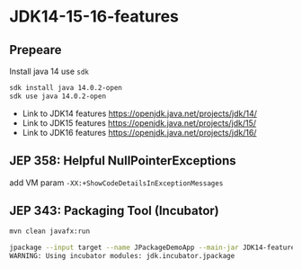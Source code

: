 # JDK14-15-16-features

## Prepeare

Install java 14 use `sdk`

```bash
sdk install java 14.0.2-open
sdk use java 14.0.2-open
```

* Link to JDK14 features https://openjdk.java.net/projects/jdk/14/
* Link to JDK15 features https://openjdk.java.net/projects/jdk/15/
* Link to JDK16 features https://openjdk.java.net/projects/jdk/16/

## JEP 358: Helpful NullPointerExceptions

add VM param `-XX:+ShowCodeDetailsInExceptionMessages`


## JEP 343: Packaging Tool (Incubator)

```bash
mvn clean javafx:run
```

```bash
jpackage --input target --name JPackageDemoApp --main-jar JDK14-features-0.0.1-SNAPSHOT-jar-with-dependencies.jar --main-class n04_jep343_Packaging_Tool_Incubator.App --type dmg --java-options '--enable-preview'
WARNING: Using incubator modules: jdk.incubator.jpackage
```
